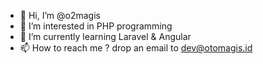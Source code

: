 - 👋 Hi, I’m @o2magis
- 👀 I’m interested in PHP programming
- 🌱 I’m currently learning Laravel & Angular
- 📫 How to reach me ? drop an email to dev@otomagis.id

<!---
o2magis/o2magis is a ✨ special ✨ repository because its `README.md` (this file) appears on your GitHub profile.
You can click the Preview link to take a look at your changes.
--->
